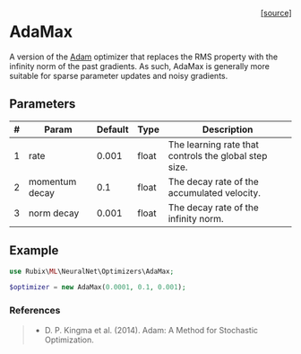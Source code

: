 <span style="float:right;"><a href="https://github.com/RubixML/RubixML/blob/master/src/NeuralNet/Optimizers/AdaMax.php">[source]</a></span>

# AdaMax
A version of the [Adam](adam.md) optimizer that replaces the RMS property with the infinity norm of the past gradients. As such, AdaMax is generally more suitable for sparse parameter updates and noisy gradients.

## Parameters
| # | Param | Default | Type | Description |
|---|---|---|---|---|
| 1 | rate | 0.001 | float | The learning rate that controls the global step size. |
| 2 | momentum decay | 0.1 | float | The decay rate of the accumulated velocity. |
| 3 | norm decay | 0.001 | float | The decay rate of the infinity norm. |

## Example
```php
use Rubix\ML\NeuralNet\Optimizers\AdaMax;

$optimizer = new AdaMax(0.0001, 0.1, 0.001);
```

### References
>- D. P. Kingma et al. (2014). Adam: A Method for Stochastic Optimization.